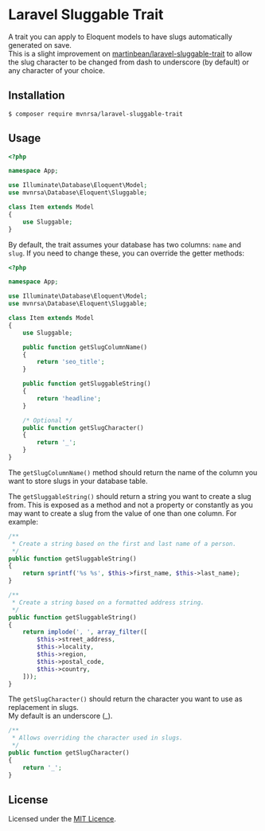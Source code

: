 # Laravel Sluggable Trait

A trait you can apply to Eloquent models to have slugs automatically generated on save.  
This is a slight improvement on
[martinbean/laravel-sluggable-trait](https://github.com/martinbean/laravel-sluggable-trait)
to allow the slug character to be changed from dash to underscore (by default)
or any character of your choice.

## Installation

    $ composer require mvnrsa/laravel-sluggable-trait

## Usage

```php
<?php

namespace App;

use Illuminate\Database\Eloquent\Model;
use mvnrsa\Database\Eloquent\Sluggable;

class Item extends Model
{
    use Sluggable;
}
```

By default, the trait assumes your database has two columns: `name` and `slug`.
If you need to change these, you can override the getter methods:

```php
<?php

namespace App;

use Illuminate\Database\Eloquent\Model;
use mvnrsa\Database\Eloquent\Sluggable;

class Item extends Model
{
    use Sluggable;

    public function getSlugColumnName()
    {
        return 'seo_title';
    }

    public function getSluggableString()
    {
        return 'headline';
    }

    /* Optional */
    public function getSlugCharacter()
    {
        return '_';
    }
}
```

The `getSlugColumnName()` method should return the name of the column you want
to store slugs in your database table.

The `getSluggableString()` should return a string you want to create a slug
from. This is exposed as a method and not a property or constantly as you may
want to create a slug from the value of one than one column. For example:

```php
/**
 * Create a string based on the first and last name of a person.
 */
public function getSluggableString()
{
    return sprintf('%s %s', $this->first_name, $this->last_name);
}
```

```php
/**
 * Create a string based on a formatted address string.
 */
public function getSluggableString()
{
    return implode(', ', array_filter([
        $this->street_address,
        $this->locality,
        $this->region,
        $this->postal_code,
        $this->country,
    ]));
}
```

The `getSlugCharacter()` should return the character you want to use as
replacement in slugs.  
My default is an underscore (\_).

```php
/**
 * Allows overriding the character used in slugs.
 */
public function getSlugCharacter()
{
	return '_';
}
```

## License

Licensed under the [MIT Licence](LICENSE.md).
